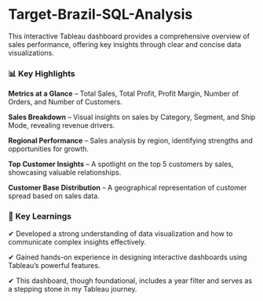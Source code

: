 # Target-Brazil-SQL-Analysis

This interactive Tableau dashboard provides a comprehensive overview of sales performance, offering key insights through clear and concise data visualizations.

### 📊 Key Highlights

<b>Metrics at a Glance</b> – Total Sales, Total Profit, Profit Margin, Number of Orders, and Number of Customers.

<strong>Sales Breakdown</strong> – Visual insights on sales by Category, Segment, and Ship Mode, revealing revenue drivers.

<strong>Regional Performance</strong> – Sales analysis by region, identifying strengths and opportunities for growth.

<strong>Top Customer Insights</strong> – A spotlight on the top 5 customers by sales, showcasing valuable relationships.

<strong>Customer Base Distribution</strong> – A geographical representation of customer spread based on sales data.

### 🎯 Key Learnings

✔ Developed a strong understanding of data visualization and how to communicate complex insights effectively.

✔ Gained hands-on experience in designing interactive dashboards using Tableau’s powerful features.

✔ This dashboard, though foundational, includes a year filter and serves as a stepping stone in my Tableau journey.
